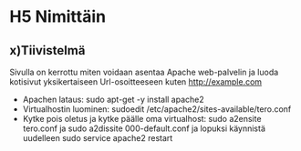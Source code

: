 # H5 Nimittäin

## x)Tiivistelmä

Sivulla on kerrottu miten voidaan asentaa Apache web-palvelin ja luoda kotisivut yksikertaiseen Url-osoitteeseen kuten http://example.com

* Apachen lataus: sudo apt-get -y install apache2
* Virtualhostin luominen: sudoedit /etc/apache2/sites-available/tero.conf
* Kytke pois oletus ja kytke päälle oma virtualhost: sudo a2ensite tero.conf ja sudo a2dissite 000-default.conf ja lopuksi käynnistä uudelleen sudo service apache2 restart
